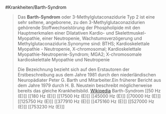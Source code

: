 #Krankheiten/Barth-Syndrom
> Das **Barth-Syndrom** oder 3-Methylglutaconazidurie Typ 2 ist eine sehr seltene, angeborene, zu den 3-Methylglutaconazidurien gehörende Stoffwechselstörung der Phospholipide mit den Hauptmerkmalen einer Dilatativen Kardio- und Skelettmuskel-Myopathie, einer Neutropenie, Wachstumsverzögerung und Methylglutaconazidurie.Synonyme sind: BTHS; Kardioskelettale Myopathie - Neutropenie, X-chromosomal; Kardioskelettale Myopathie-Neutropenie-Syndrom; MGA2; X-chromosomale kardioskelettale Myopathie und Neutropenie
>
> Die Bezeichnung bezieht sich auf den Erstautoren der Erstbeschreibung aus dem Jahre 1981 durch den niederländischen Neuropädiater Peter G. Barth und Mitarbeiter.Ein früherer Bericht aus dem Jahre 1979 durch H. B. Neustein beschreibt möglicherweise bereits das gleiche Krankheitsbild.
> [Wikipedia](https://de.wikipedia.org/wiki/Barth-Syndrom)
Barth-Syndrom
[[50 Hz (E)]]
[[180 Hz (E)]]
[[17500 Hz (E)]]
[[45000 Hz (E)]]
[[70000 Hz (E)]]
[[125750 Hz (E)]]
[[377910 Hz (E)]]
[[475160 Hz (E)]]
[[527000 Hz (E)]]
[[753230 Hz (E)]]